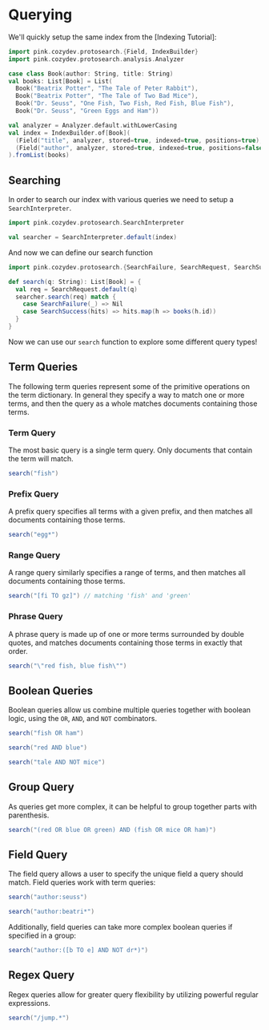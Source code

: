 Querying
========

We'll quickly setup the same index from the [Indexing Tutorial]:

```scala mdoc:silent
import pink.cozydev.protosearch.{Field, IndexBuilder}
import pink.cozydev.protosearch.analysis.Analyzer

case class Book(author: String, title: String)
val books: List[Book] = List(
  Book("Beatrix Potter", "The Tale of Peter Rabbit"),
  Book("Beatrix Potter", "The Tale of Two Bad Mice"),
  Book("Dr. Seuss", "One Fish, Two Fish, Red Fish, Blue Fish"),
  Book("Dr. Seuss", "Green Eggs and Ham"))

val analyzer = Analyzer.default.withLowerCasing
val index = IndexBuilder.of[Book](
  (Field("title", analyzer, stored=true, indexed=true, positions=true), _.title),
  (Field("author", analyzer, stored=true, indexed=true, positions=false), _.author),
).fromList(books)
```

## Searching

In order to search our index with various queries we need to setup a `SearchInterpreter`.

```scala mdoc:silent
import pink.cozydev.protosearch.SearchInterpreter

val searcher = SearchInterpreter.default(index)
```

And now we can define our search function

```scala mdoc:silent
import pink.cozydev.protosearch.{SearchFailure, SearchRequest, SearchSuccess}

def search(q: String): List[Book] = {
  val req = SearchRequest.default(q)
  searcher.search(req) match {
    case SearchFailure(_) => Nil
    case SearchSuccess(hits) => hits.map(h => books(h.id))
  }
}
```

Now we can use our `search` function to explore some different query types!

## Term Queries

The following term queries represent some of the primitive operations on the term dictionary.
In general they specify a way to match one or more terms, and then the query as a whole matches documents containing those terms.

### Term Query

The most basic query is a single term query.
Only documents that contain the term will match.

```scala mdoc
search("fish")
```

### Prefix Query

A prefix query specifies all terms with a given prefix, and then matches all documents containing those terms.

```scala mdoc
search("egg*")
```

### Range Query

A range query similarly specifies a range of terms, and then matches all documents containing those terms.

```scala mdoc
search("[fi TO gz]") // matching 'fish' and 'green'
```

### Phrase Query

A phrase query is made up of one or more terms surrounded by double quotes, and matches documents containing those terms in exactly that order.


```scala mdoc
search("\"red fish, blue fish\"")
```

## Boolean Queries

Boolean queries allow us combine multiple queries together with boolean logic, using the `OR`, `AND`, and `NOT` combinators.


```scala mdoc
search("fish OR ham")
```

```scala mdoc
search("red AND blue")
```

```scala mdoc
search("tale AND NOT mice")
```

## Group Query

As queries get more complex, it can be helpful to group together parts with parenthesis.

```scala mdoc
search("(red OR blue OR green) AND (fish OR mice OR ham)")
```


## Field Query

The field query allows a user to specify the unique field a query should match.
Field queries work with term queries:

```scala mdoc
search("author:seuss")
```

```scala mdoc
search("author:beatri*")
```

Additionally, field queries can take more complex boolean queries if specified in a group:

```scala mdoc
search("author:([b TO e] AND NOT dr*)")
```

## Regex Query

Regex queries allow for greater query flexibility by utilizing powerful regular expressions.

```scala mdoc
search("/jump.*")
```

